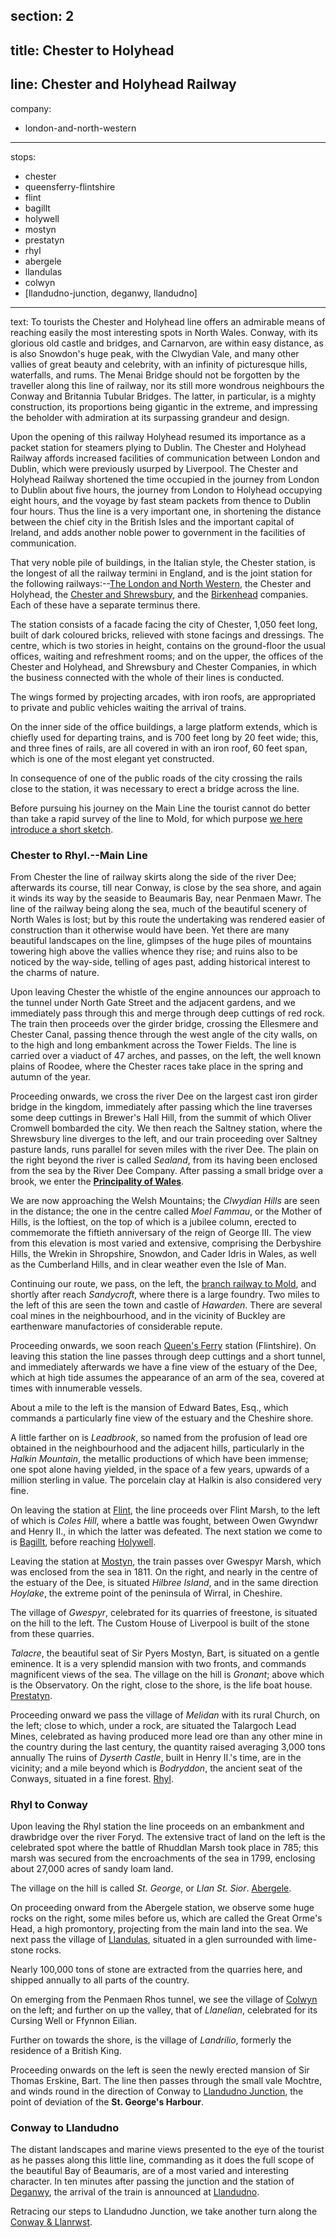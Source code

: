 section: 2
----
title: Chester to Holyhead
----
line: Chester and Holyhead Railway
----
company:
- london-and-north-western
----
stops:
- chester
- queensferry-flintshire
- flint
- bagillt
- holywell
- mostyn
- prestatyn
- rhyl
- abergele
- llandulas
- colwyn
- [llandudno-junction, deganwy, llandudno]
----
text: To tourists the Chester and Holyhead line offers an admirable means of reaching easily the most interesting spots in North Wales. Conway, with its glorious old castle and bridges, and Carnarvon, are within easy distance, as is also Snowdon's huge peak, with the Clwydian Vale, and many other vallies of great beauty and celebrity, with an infinity of picturesque hills, waterfalls, and rums. The Menai Bridge should not be forgotten by the traveller along this line of railway, nor its still more wondrous neighbours the Conway and Britannia Tubular Bridges. The latter, in particular, is a mighty construction, its proportions being gigantic in the extreme, and impressing the beholder with admiration at its surpassing grandeur and design.

Upon the opening of this railway Holyhead resumed its importance as a packet station for steamers plying to Dublin. The Chester and Holyhead Railway affords increased facilities of communication between London and Dublin, which were previously usurped by Liverpool. The Chester and Holyhead Railway shortened the time occupied in the journey from London to Dublin about five hours, the journey from London to Holyhead occupying eight hours, and the voyage by fast steam packets from thence to Dublin four hours. Thus the line is a very important one, in shortening the distance between the chief city in the British Isles and the important capital of Ireland, and adds another noble power to government in the facilities of communication.

That very noble pile of buildings, in the Italian style, the Chester station, is the longest of all the railway termini in England, and is the joint station for the following railways:--[The London and North Western](/routes/chester-to-manchester), the Chester and Holyhead, the [Chester and Shrewsbury](/routes/shrewsbury-to-chester), and the [Birkenhead](/routes/chester-to-birkenhead-and-liverpool) companies. Each of these have a separate terminus there.

The station consists of a facade facing the city of Chester, 1,050 feet long, built of dark coloured bricks, relieved with stone facings and dressings. The centre, which is two stories in height, contains on the ground-floor the usual offices, waiting and refreshment rooms; and on the upper, the offices of the Chester and Holyhead, and Shrewsbury and Chester Companies, in which the business connected with the whole of their lines is conducted.

The wings formed by projecting arcades, with iron roofs, are appropriated to private and public vehicles waiting the arrival of trains.

On the inner side of the office buildings, a large platform extends, which is chiefly used for departing trains, and is 700 feet long by 20 feet wide; this, and three fines of rails, are all covered in with an iron roof, 60 feet span, which is one of the most elegant yet constructed.

In consequence of one of the public roads of the city crossing the rails close to the station, it was necessary to erect a bridge across the line.

Before pursuing his journey on the Main Line the tourist cannot do better than take a rapid survey of the line to Mold, for which purpose [we here introduce a short sketch](/routes/chester-to-mold).

### Chester to Rhyl.--Main Line
From Chester the line of railway skirts along the side of the river Dee; afterwards its course, till near Conway, is close by the sea shore, and again it winds its way by the seaside to Beaumaris Bay, near Penmaen Mawr. The line of the railway being along the sea, much of the beautiful scenery of North Wales is lost; but by this route the undertaking was rendered easier of construction than it otherwise would have been. Yet there are many beautiful landscapes on the line, glimpses of the huge piles of mountains towering high above the vallies whence they rise; and ruins also to be noticed by the way-side, telling of ages past, adding historical interest to the charms of nature.

Upon leaving Chester the whistle of the engine announces our approach to the tunnel under North Gate Street and the adjacent gardens, and we immediately pass through this and merge through deep cuttings of red rock. The train then proceeds over the girder bridge, crossing the Ellesmere and Chester Canal, passing thence through the west angle of the city walls, on to the high and long embankment across the Tower Fields. The line is carried over a viaduct of 47 arches, and passes, on the left, the well known plains of Roodee, where the Chester races take place in the spring and autumn of the year.

Proceeding onwards, we cross the river Dee on the largest cast iron girder bridge in the kingdom, immediately after passing which the line traverses some deep cuttings in Brewer's Hall Hill, from the summit of which Oliver Cromwell bombarded the city. We then reach the Saltney station, where the Shrewsbury line diverges to the left, and our train proceeding over Saltney pasture lands, runs parallel for seven miles with the river Dee. The plain on the right beyond the river is called *Sealand*, from its having been enclosed from the sea by the River Dee Company. After passing a small bridge over a brook, we enter the **[Principality of Wales](/places/wales)**.

We are now approaching the Welsh Mountains; the *Clwydian Hills* are seen in the distance; the one in the centre called *Moel Fammau*, or the Mother of Hills, is the loftiest, on the top of which is a jubilee column, erected to commemorate the fiftieth anniversary of the reign of George III. The view from this elevation is most varied and extensive, comprising the Derbyshire Hills, the Wrekin in Shropshire, Snowdon, and Cader Idris in Wales, as well as the Cumberland Hills, and in clear weather even the Isle of Man.

Continuing our route, we pass, on the left, the [branch railway to Mold](/routes/chester-to-mold), and shortly after reach *Sandycroft*, where there is a large foundry. Two miles to the left of this are seen the town and castle of *Hawarden*. There are several coal mines in the neighbourhood, and in the vicinity of Buckley are earthenware manufactories of considerable repute.

Proceeding onwards, we soon reach [Queen's Ferry](/stations/queensferry-flintshire) station (Flintshire). On leaving this station the line passes through deep cuttings and a short tunnel, and immediately afterwards we have a fine view of the estuary of the Dee, which at high tide assumes the appearance of an arm of the sea, covered at times with innumerable vessels.

About a mile to the left is the mansion of Edward Bates, Esq., which commands a particularly fine view of the estuary and the Cheshire shore.

A little farther on is *Leadbrook*, so named from the profusion of lead ore obtained in the neighbourhood and the adjacent hills, particularly in the *Halkin Mountain*, the metallic productions of which have been immense; one spot alone having yielded, in the space of a few years, upwards of a million sterling in value. The porcelain clay at Halkin is also considered very fine.

On leaving the station at [Flint](/stations/flint), the line proceeds over Flint Marsh, to the left of which is *Coles Hill*, where a battle was fought, between Owen Gwyndwr and Henry II., in which the latter was defeated. The next station we come to is [Bagillt](/stations/bagillt), before reaching [Holywell](/stations/holywell).

Leaving the station at [Mostyn](/stations/mostyn), the train passes over Gwespyr Marsh, which was enclosed from the sea in 1811. On the right, and nearly in the centre of the estuary of the Dee, is situated *Hilbree Island*, and in the same direction *Hoylake*, the extreme point of the peninsula of Wirral, in Cheshire.

The village of *Gwespyr*, celebrated for its quarries of freestone, is situated on the hill to the left. The Custom House of Liverpool is built of the stone from these quarries.

*Talacre*, the beautiful seat of Sir Pyers Mostyn, Bart, is situated on a gentle eminence. It is a very splendid mansion with two fronts, and commands magnificent views of the sea. The village on the hill is *Gronant*; above which is the Observatory. On the right, close to the shore, is the life boat house. [Prestatyn](/stations/prestatyn).

Proceeding onward we pass the village of *Melidan* with its rural Church, on the left; close to which, under a rock, are situated the Talargoch Lead Mines, celebrated as having produced more lead ore than any other mine in the country during the last century, the quantity raised averaging 3,000 tons annually The ruins of *Dyserth Castle*, built in Henry II.'s time, are in the vicinity; and a mile beyond which is *Bodryddon*, the ancient seat of the Conways, situated in a fine forest. [Rhyl](/stations/rhyl).

### Rhyl to Conway
Upon leaving the Rhyl station the line proceeds on an embankment and drawbridge over the river Foryd. The extensive tract of land on the left is the celebrated spot where the battle of Rhuddlan Marsh took place in 785; this marsh was secured from the encroachments of the sea in 1799, enclosing about 27,000 acres of sandy loam land.

The village on the hill is called *St. George*, or *Llan St. Sior*. [Abergele](/stations/abergele).

On proceeding onward from the Abergele station, we observe some huge rocks on the right, some miles before us, which are called the Great Orme's Head, a high promontory, projecting from the main land into the sea. We next pass the village of [Llandulas](/stations/llandulas), situated in a glen surrounded with lime-stone rocks.

Nearly 100,000 tons of stone are extracted from the
quarries here, and shipped annually to all parts
of the country.

On emerging from the Penmaen Rhos tunnel, we see the village of [Colwyn](/stations/colwyn) on the left; and further on up the valley, that of *Llanelian*, celebrated for its Cursing Well or Ffynnon Eilian.

Further on towards the shore, is the village of *Landrilio*, formerly the residence of a British King.

Proceeding onwards on the left is seen the newly erected mansion of Sir Thomas Erskine, Bart. The line then passes through the small vale Mochtre, and winds round in the direction of Conway to [Llandudno Junction](/stations/llandudno-junction), the point of deviation of the **St. George's Harbour**.

### Conway to Llandudno
The distant landscapes and marine views presented to the eye of the tourist as he passes along this little line, commanding as it does the full scope of the beautiful Bay of Beaumaris, are of a most varied and interesting character. In ten minutes after passing the junction and the station of [Deganwy](/stations/deganwy), the arrival of the train is announced at [Llandudno](/stations/llandudno).

Retracing our steps to Llandudno Junction, we take another turn along the [Conway & Llanrwst](#).
